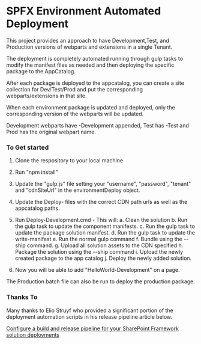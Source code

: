 # SPFX Environment Automated Deployment

This project provides an approach to have Development,Test, and Production versions of webparts and extensions in a single Tenant.

The deployment is completely automated running through gulp tasks to modify the manifest files as needed and then deploying the specific package to the AppCatalog.

After each package is deployed to the appcatalog, you can create a site collection for Dev/Test/Prod and put the corresponding webparts/extensions in that site.

When each environment package is updated and deployed, only the corresponding version of the webparts will be updated.

Development webparts have -Development appended, Test has -Test and Prod has the original webpart name.


### To Get started

1.  Clone the respository to your local machine
2.  Run "npm install"
3.  Update the "gulp.js" file setting your "username", "password", "tenant" and "cdnSiteUrl" in the environmentDeploy object.
4.  Update the Deploy- files with the correct CDN path urls as well as the appcatalog paths.
5.  Run Deploy-Development.cmd
        - This will:
            a.  Clean the solution
            b.  Run the gulp task to update the component manifests.
            c.  Run the gulp task to update the package solution manifest.
            d.  Run the gulp task to update the write-manifest
            e.  Run the normal gulp command
            f.  Bundle using the --ship command.
            g.  Upload all solution assets to the CDN specified
            h.  Package the solution using the --ship command
            i.  Upload the newly created package to the app catalog
            j.  Deploy the newly added solution.

6.  Now you will be able to add "HelloWorld-Development" on a page.  

The Production batch file can also be run to deploy the production package.

### Thanks To

Many thanks to Elio Struyf who provided a significant portion of the deployment automation scripts in his release pipeline article below.

[Configure a build and release pipeline for your SharePoint Framework solution deployments](https://www.eliostruyf.com/configure-a-build-and-release-pipeline-for-your-sharepoint-framework-solution-deployments//)



